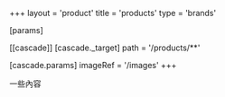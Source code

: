 +++
layout = 'product'
title = 'products'
type = 'brands'

[params]

[[cascade]]
  [cascade._target]
    path = '/products/**'

  [cascade.params]
    imageRef = '/images'
+++

一些內容
